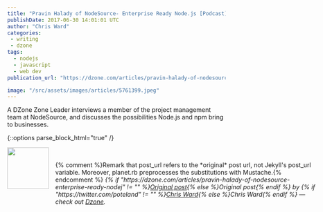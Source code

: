 ```yaml
---
title: "Pravin Halady of NodeSource- Enterprise Ready Node.js [Podcast]"
publishDate: 2017-06-30 14:01:01 UTC
author: "Chris Ward"
categories:
 - writing
 - dzone
tags:
  - nodejs
  - javascript
  - web dev
publication_url: "https://dzone.com/articles/pravin-halady-of-nodesource-enterprise-ready-nodej"

image: "/src/assets/images/articles/5761399.jpeg"
---
```

A DZone Zone Leader interviews a member of the project management team at NodeSource, and discusses the possibilities Node.js and npm bring to businesses.


{::options parse_block_html="true" /}
<div class="author">
   <img src="https://www.rss-specifications.com/rss-spec-rss.gif" style="width: 96px; height: 96;">
   <span style="position: absolute; padding: 32px 15px;">{% comment %}Remark that post_url refers to the *original* post url, not Jekyll's post_url variable. Moreover, planet.rb preprocesses the substitutions with Mustache.{% endcomment %}
      <i>{% if "https://dzone.com/articles/pravin-halady-of-nodesource-enterprise-ready-nodej" != "" %}<a href="https://dzone.com/articles/pravin-halady-of-nodesource-enterprise-ready-nodej">Original post</a>{% else %}Original post{% endif %} by {% if "https://twitter.com/poteland" != "" %}<a href="https://twitter.com/poteland">Chris Ward</a>{% else %}Chris Ward{% endif %} &mdash; check out <a href="https://dzone.com">Dzone</a>.</i>
  </span>
</div>
